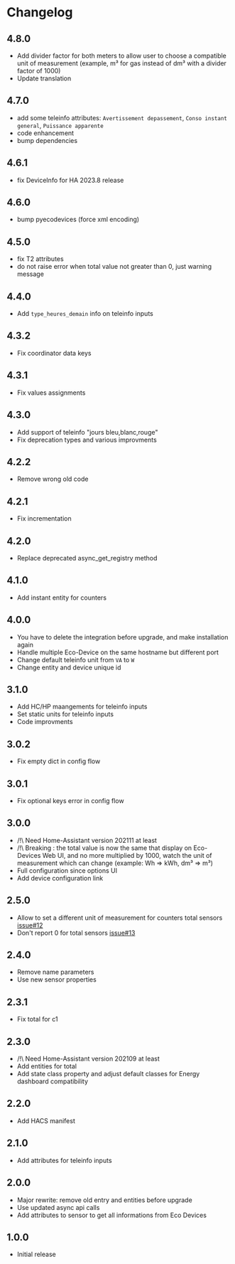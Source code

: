 # Changelog

## 4.8.0

- Add divider factor for both meters to allow user to choose a compatible unit of measurement (example, m³ for gas instead of dm³ with a divider factor of 1000)
- Update translation

## 4.7.0

- add some teleinfo attributes: `Avertissement depassement`, `Conso instant general`, `Puissance apparente`
- code enhancement
- bump dependencies

## 4.6.1

- fix DeviceInfo for HA 2023.8 release

## 4.6.0

- bump pyecodevices (force xml encoding)

## 4.5.0

- fix T2 attributes
- do not raise error when total value not greater than 0, just warning message

## 4.4.0

- Add `type_heures_demain` info on teleinfo inputs

## 4.3.2

- Fix coordinator data keys

## 4.3.1

- Fix values assignments

## 4.3.0

- Add support of teleinfo "jours bleu,blanc,rouge"
- Fix deprecation types and various improvments

## 4.2.2

- Remove wrong old code

## 4.2.1

- Fix incrementation

## 4.2.0

- Replace deprecated async_get_registry method

## 4.1.0

- Add instant entity for counters

## 4.0.0

- You have to delete the integration before upgrade, and make installation again
- Handle multiple Eco-Device on the same hostname but different port
- Change default teleinfo unit from `VA` to `W`
- Change entity and device unique id

## 3.1.0

- Add HC/HP maangements for teleinfo inputs
- Set static units for teleinfo inputs
- Code improvments

## 3.0.2

- Fix empty dict in config flow

## 3.0.1

- Fix optional keys error in config flow

## 3.0.0

- /!\ Need Home-Assistant version 202111 at least
- /!\ Breaking : the total value is now the same that display on Eco-Devices Web UI, and no more multiplied by 1000, watch the unit of measurement which can change (example: Wh => kWh, dm³ => m³)
- Full configuration since options UI
- Add device configuration link

## 2.5.0

- Allow to set a different unit of measurement for counters total sensors [issue#12](https://github.com/Aohzan/ecodevices/issues/12)
- Don't report 0 for total sensors [issue#13](https://github.com/Aohzan/ecodevices/issues/13)

## 2.4.0

- Remove name parameters
- Use new sensor properties

## 2.3.1

- Fix total for c1

## 2.3.0

- /!\ Need Home-Assistant version 202109 at least
- Add entities for total
- Add state class property and adjust default classes for Energy dashboard compatibility

## 2.2.0

- Add HACS manifest

## 2.1.0

- Add attributes for teleinfo inputs

## 2.0.0

- Major rewrite: remove old entry and entities before upgrade
- Use updated async api calls
- Add attributes to sensor to get all informations from Eco Devices

## 1.0.0

- Initial release
